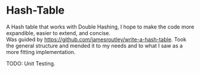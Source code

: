 # Hash-Table
A Hash table that works with Double Hashing, I hope to make the code more expandible, easier to extend, and concise.\
Was guided by https://github.com/jamesroutley/write-a-hash-table. Took the general structure and mended it to my needs and to what I saw as a more fitting implementation.

TODO: Unit Testing.
